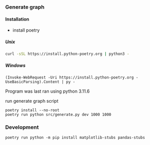 ### Generate graph

#### Installation
- install poetry 
##### Unix 
```sh
curl -sSL https://install.python-poetry.org | python3 -
```

##### Windows
```pwsh
(Invoke-WebRequest -Uri https://install.python-poetry.org -UseBasicParsing).Content | py -
```

Program was last ran using python 3.11.6

run generate graph script
```
poetry install --no-root
poetry run python src/generate.py dev 1000 1000
```

### Development
```
poetry run python -m pip install matplotlib-stubs pandas-stubs
```